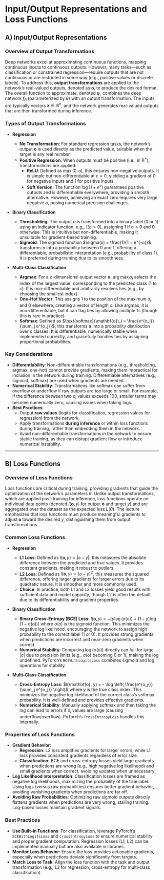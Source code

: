 # Input/Output Representations and Loss Functions

## A) Input/Output Representations

### Overview of Output Transformations
Deep networks excel at approximating continuous functions, mapping continuous inputs to continuous outputs. However, many tasks—such as classification or constrained regression—require outputs that are not continuous or are restricted in some way (e.g., positive values or discrete labels). To address this, **output transformations** are applied to the network’s real-valued outputs, denoted as $\mathbf{o}$, to produce the desired format. The overall function to approximate, denoted $\psi$, combines the deep network $f_{\theta}$ (parameterized by $\theta$) with an output transformation. The inputs are typically vectors $\mathbf{x} \in \mathbb{R}^n$, and the network generates real-valued outputs that are then transformed during inference.

### Types of Output Transformations

- **Regression**
  - **No Transformation**: For standard regression tasks, the network’s output $\mathbf{o}$ is used directly as the predicted value, suitable when the target is any real number.
  - **Positive Regression**: When outputs must be positive (i.e., in $\mathbb{R}^+$), transformations are applied:
    - **ReLU**: Defined as $\max(0, o)$, this ensures non-negative outputs. It is simple but non-differentiable at $o = 0$, yielding a gradient of 0 for negative inputs and 1 for positive inputs.
    - **Soft Version**: The function $\log(1 + e^o)$ guarantees positive outputs and is differentiable everywhere, providing a smooth alternative. However, achieving an exact zero requires very large negative $o$, posing numerical precision challenges.

- **Binary Classification**
  - **Thresholding**: The output $o$ is transformed into a binary label (0 or 1) using an indicator function, e.g., $\mathbb{I}(o > 0)$, assigning 1 if $o > 0$ and 0 otherwise. This is intuitive but non-differentiable, making it unsuitable for gradient-based training.
  - **Sigmoid**: The sigmoid function $\sigma(o) = \frac{1}{1 + e^{-o}}$ transforms $o$ into a probability between 0 and 1, offering a differentiable, probabilistic interpretation (e.g., probability of class 1). It is preferred during training due to its smoothness.

- **Multi-Class Classification**
  - **Argmax**: For a $c$-dimensional output vector $\mathbf{o}$, $\arg\max_i o_i$ selects the index of the largest value, corresponding to the predicted class (1 to $c$). It is non-differentiable and arbitrarily resolves ties (e.g., by choosing the smallest index).
  - **One-Hot Vector**: This assigns 1 to the position of the maximum $o_i$ and 0 elsewhere, creating a vector of length $c$. Like argmax, it is non-differentiable, but it can flag ties by allowing multiple 1s (though this is rare in practice).
  - **Softmax**: Defined as $\text{softmax}(\mathbf{o})_i = \frac{e^{o_i}}{\sum_j e^{o_j}}$, this transforms $\mathbf{o}$ into a probability distribution over $c$ classes. It is differentiable, numerically stable when implemented correctly, and gracefully handles ties by assigning proportional probabilities.

### Key Considerations
- **Differentiability**: Non-differentiable transformations (e.g., thresholding, argmax, one-hot) cannot provide gradients, making them impractical for inclusion in the network during training. Differentiable alternatives (e.g., sigmoid, softmax) are used when gradients are needed.
- **Numerical Stability**: Transformations like softmax can suffer from overflow or underflow if raw outputs are too large or small. For example, if the difference between two $o_i$ values exceeds 100, smaller terms may become numerically zero, causing issues when taking logs.
- **Best Practices**:
  - Output **raw values** (logits for classification, regression values for regression) from the network.
  - Apply transformations **during inference** or within loss functions during training, rather than embedding them in the network.
  - Avoid non-differentiable transformations in the network to ensure stable training, as they can disrupt gradient flow or introduce numerical instability.

---

## B) Loss Functions

### Overview of Loss Functions
Loss functions are critical during training, providing gradients that guide the optimization of the network’s parameters $\theta$. Unlike output transformations, which are applied post-training for inference, loss functions operate on individual data points (denoted $l(\mathbf{o}, y)$ for output $\mathbf{o}$ and target $y$) and are aggregated over the dataset as the expected loss $L(\theta)$. The lecture emphasizes that loss functions must produce meaningful gradients to adjust $\mathbf{o}$ toward the desired $y$, distinguishing them from output transformations.

### Common Loss Functions

- **Regression**
  - **L1 Loss**: Defined as $l(\mathbf{o}, y) = |o - y|$, this measures the absolute difference between the predicted and true values. It provides constant gradients, making it robust to outliers.
  - **L2 Loss**: Defined as $l(\mathbf{o}, y) = (o - y)^2$, this measures the squared difference, offering larger gradients for larger errors due to its quadratic nature. It is smoother and more commonly used.
  - **Choice**: In practice, both L1 and L2 losses yield good results with sufficient data and model capacity, though L2 is often the default due to its differentiability and gradient properties.

- **Binary Classification**
  - **Binary Cross-Entropy (BCE) Loss**: 
    $l(\mathbf{o}, y) = - \left[ y \log(\sigma(o)) + (1 - y) \log(1 - \sigma(o)) \right]$
    where $\sigma(o)$ is the sigmoid function. This minimizes the negative log likelihood, encouraging the network to assign high probability to the correct label (1 or 0). It provides strong gradients when predictions are incorrect and near-zero gradients when correct.
  - **Numerical Stability**: Computing $\log(\sigma(o))$ directly can fail for large $|o|$ due to precision limits (e.g., $\sigma(o)$ becoming 0 or 1), making the log undefined. PyTorch’s `BCEWithLogitsLoss` combines sigmoid and log operations for stability.

- **Multi-Class Classification**
  - **Cross-Entropy Loss**: 
    $l(\mathbf{o}, y) = - \log \left( \frac{e^{o_y}}{\sum_j e^{o_j}} \right)$
    where $y$ is the true class index. This minimizes the negative log likelihood of the correct class’s softmax probability. It is well-defined and provides effective gradients.
  - **Numerical Stability**: Manually applying softmax and then taking the log can lead to errors if $o_i$ values are large (causing underflow/overflow). PyTorch’s `CrossEntropyLoss` handles this internally.

### Properties of Loss Functions
- **Gradient Behavior**:
  - **Regression**: L2 loss amplifies gradients for larger errors, while L1 loss provides consistent gradients regardless of error size.
  - **Classification**: BCE and cross-entropy losses yield large gradients when predictions are wrong (e.g., high negative log likelihood) and small gradients when correct, avoiding updates when unnecessary.
- **Log Likelihood Interpretation**: Classification losses are framed as negative log likelihoods, maximizing the probability of the true label. Using logs (versus raw probabilities) ensures better gradient behavior, avoiding vanishing gradients when predictions are far off.
- **Avoiding Raw Probabilities**: Optimizing raw sigmoid outputs directly flattens gradients when predictions are very wrong, stalling training. Log-based losses maintain gradient signals.

### Best Practices
- **Use Built-in Functions**: For classification, leverage PyTorch’s `BCEWithLogitsLoss` and `CrossEntropyLoss` to ensure numerical stability and proper gradient computation. Regression losses (L1, L2) can be implemented manually but are also available in libraries.
- **Monitor Loss Behavior**: Ensure the loss provides actionable gradients, especially when predictions deviate significantly from targets.
- **Match Loss to Task**: Align the loss function with the task and output transformation (e.g., L2 for regression, cross-entropy for multi-class classification).
